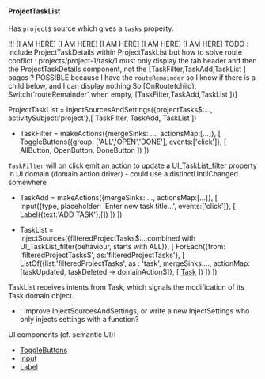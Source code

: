 #### ProjectTaskList
Has `project$` source which gives a `tasks` property.

!!! [I AM HERE] [I AM HERE] [I AM HERE] [I AM HERE] [I AM HERE]
TODO : include ProjectTaskDetails within ProjectTaskList but how to solve route conflict : projects/project-1/task/1 must only display the tab header and then the ProjectTaskDetails component, not the [TaskFilter,TaskAdd,TaskList ] pages ?
POSSIBLE because I have the `routeRemainder` so I know if there is a child below, and I can display nothing
So [OnRoute(child), Switch('routeRemainder' when empty, [TaskFilter,TaskAdd,TaskList ])]

ProjectTaskList = InjectSourcesAndSettings({projectTasks$:..., activitySubject:'project'},[
  TaskFilter, 
  TaskAdd,
  TaskList
])

- TaskFilter = makeActions({mergeSinks: ..., actionsMap:[...]}, [
    ToggleButtons({group: ['ALL','OPEN','DONE'], events:['click']}, [
      AllButton,
      OpenButton,
      DoneButton
    ])
  ])

`TaskFilter` will on click emit an action to update a UI_TaskList_filter property in UI domain (domain action driver) - could use a distinctUntilChanged somewhere

- TaskAdd = makeActions({mergeSinks: ..., actionsMap:[...]}, [
      Input({type, placeholder: 'Enter new task title...', events:['click']}, [
        Label({text:'ADD TASK'},[])
      ])
  ])

- TaskList =   
    InjectSources({filteredProjectTasks$:...combined with UI_TaskList_filter(behaviour, starts with ALL)}, \[
      ForEach({from: 'filteredProjectTasks$', as:'filteredProjectTasks'}, \[
        ListOf({list:'filteredProjectTasks', as : 'task', mergeSinks:..., actionMap:[taskUpdated, taskDeleted -> domainAction$]}, \[
          [Task](....Task.md)
        \])
      \])
    \])

TaskList receives intents from Task, which signals the modification of its Task domain object.

* : improve InjectSourcesAndSettings, or write a new InjectSettings who only injects settings with a function?

UI components (cf. semantic UI):

- [ToggleButtons](UI.ToggleButtons.md)
- [Input](UI.Input.md)
- [Label](UI.Label.md)

